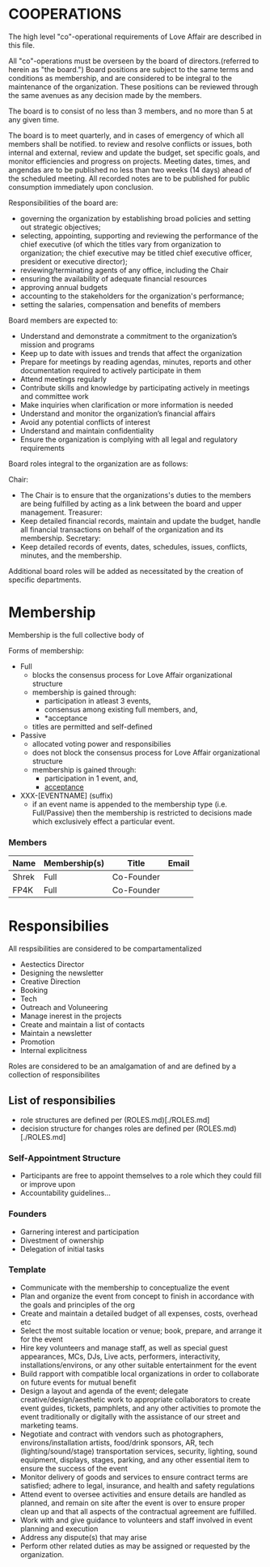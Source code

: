 # COOPERATIONS

The high level "co"-operational requirements of Love Affair are described in this file.

All "co"-operations must be overseen by the board of directors.(referred to
herein as "the board.") Board positions are subject to the same terms and
conditions as membership, and are considered to be integral to the maintenance
of the organization. These positions can be reviewed through the same avenues
as any decision made by the members.

The board is to consist of no less than 3 members, and no more than 5 at any given time.

The board is to meet quarterly, and in cases of emergency of which all members
shall be notified. to review and resolve conflicts or issues, both internal and
external, review and update the budget, set specific goals, and monitor
efficiencies and progress on projects. Meeting dates, times, and angendas are
to be published no less than two weeks (14 days) ahead of the scheduled
meeting. All recorded notes are to be published for public consumption
immediately upon conclusion.

Responsibilities of the board are:

 - governing the organization by establishing broad policies and setting out
   strategic objectives;
 - selecting, appointing, supporting and reviewing the performance of the chief
   executive (of which the titles vary from organization to organization; the
chief executive may be titled chief executive officer, president or executive
director);
 - reviewing/terminating agents of any office, including the Chair
 - ensuring the availability of adequate financial resources
 - approving annual budgets
 - accounting to the stakeholders for the organization's performance;
 - setting the salaries, compensation and benefits of members

 Board members are expected to:
  -  Understand and demonstrate a commitment to the organization’s mission and
     programs
  -  Keep up to date with issues and trends that affect the organization
  -  Prepare for meetings by reading agendas, minutes, reports and other
     documentation required to actively participate in them
  -  Attend meetings regularly
  -  Contribute skills and knowledge by participating actively in meetings and
     committee work
  -  Make inquiries when clarification or more information is needed
  -  Understand and monitor the organization’s financial affairs
  -  Avoid any potential conflicts of interest
  -  Understand and maintain confidentiality
  -  Ensure the organization is complying with all legal and regulatory
     requirements

Board roles integral to the organization are as follows:

Chair:
 - The Chair is to ensure that the organizations's duties to the members are
   being fulfilled by acting as a link between the board and upper management.
Treasurer:
 - Keep detailed financial records, maintain and update the budget, handle all
   financial transactions on behalf of the organization and its membership.
Secretary:
 - Keep detailed records of events, dates, schedules, issues, conflicts,
   minutes, and the membership.

Additional board roles will be added as necessitated by the creation of
specific departments.

# Membership

Membership is the full collective body of

Forms of membership:
 - Full
   - blocks the consensus process for Love Affair organizational structure
   - membership is gained through:
     - participation in atleast 3 events,
     - consensus among existing full members, and,  
     - *acceptance
   - titles are permitted and self-defined
 - Passive
   - allocated voting power and responsibilies
   - does not block the consensus process for Love Affair organizational
     structure
   - membership is gained through:
     - participation in 1 event, and,
     - [acceptance](./DEFINITIONS.md)
 - XXX-\[EVENTNAME\] (suffix)
   - if an event name is appended to the membership type (i.e. Full/Passive)
     then the membership is restricted to decisions made which exclusively
     effect a particular event.

### Members

| Name            | Membership(s)   | Title      | Email |
| --------------- | --------------- | ---------- | ----- | 
| Shrek           | Full            | Co-Founder |       |
| FP4K            | Full            | Co-Founder |       | 


# Responsibilies

All respsibilities are considered to be compartamentalized

 - Aestectics Director
  - Designing the newsletter
 - Creative Direction
  - Booking
  - Tech
 - Outreach and Voluneering
  - Manage inerest in the projects
  - Create and maintain a list of contacts
  - Maintain a newsletter
 - Promotion
 - Internal explicitness

Roles are considered to be an amalgamation of and are defined by a collection
of responsibilites

## List of responsibilies

 - role structures are defined per (ROLES.md)[./ROLES.md]
 - decision structure for changes roles are defined per (ROLES.md)[./ROLES.md]

### Self-Appointment Structure

 - Participants are free to appoint themselves to a role which
they could fill or improve upon
 - Accountability guidelines...

### Founders

 - Garnering interest and participation
 - Divestment of ownership
 - Delegation of initial tasks

### Template

 - Communicate with the membership to conceptualize the event
 - Plan and organize the event from concept to finish in accordance with the
   goals and principles of the org
 - Create and maintain a detailed budget of all expenses, costs, overhead etc
 - Select the most suitable location or venue; book, prepare, and arrange it
   for the event
 - Hire key volunteers and manage staff, as well as special guest appearances,
   MCs, DJs, Live acts, performers, interactivity, installations/environs, or
any other suitable entertainment for the event
 - Build rapport with compatible local organizations in order to collaborate on
   future events for mutual benefit
 - Design a layout and agenda of the event;  delegate creative/design/aesthetic
   work to appropriate collaborators to create event guides, tickets,
pamphlets, and any other activities to promote the event traditionally or
digitally with the assistance of our street and marketing teams.
 - Negotiate and contract with vendors such as photographers,
   environs/installation artists, food/drink sponsors, AR, tech
(lighting/sound/stage) transportation services, security, lighting, sound
equipment, displays, stages, parking, and any other essential item to ensure
the success of the event
 - Monitor delivery of goods and services to ensure contract terms are
   satisfied; adhere to legal, insurance, and health and safety regulations
 - Attend event to oversee activities and ensure details are handled as
   planned, and remain on site after the event is over to ensure proper clean
up and that all aspects of the contractual agreement are fulfilled.
 - Work with and give guidance to volunteers and staff involved in event
   planning and execution
 - Address any dispute(s) that may arise
 - Perform other related duties as may be assigned or requested by the
   organization.
